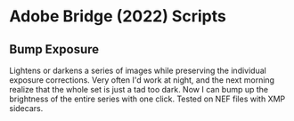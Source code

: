 # Adobe Bridge (2022) Scripts
## Bump Exposure
Lightens or darkens a series of images while preserving the individual exposure corrections. Very often I'd work at night, and the next morning realize that the whole set is just a tad too dark. Now I can bump up the brightness of the entire series with one click. Tested on NEF files with XMP sidecars.
